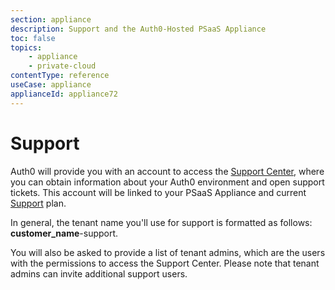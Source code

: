 ```yaml
---
section: appliance
description: Support and the Auth0-Hosted PSaaS Appliance
toc: false
topics:
    - appliance
    - private-cloud
contentType: reference
useCase: appliance
applianceId: appliance72
---
```

# Support

Auth0 will provide you with an account to access the [Support Center](${env.DOMAIN_URL_SUPPORT}), where you can obtain information about your Auth0 environment and open support tickets. This account will be linked to your PSaaS Appliance and current [Support](/support) plan.

In general, the tenant name you'll use for support is formatted as follows: **customer_name**-support.

You will also be asked to provide a list of tenant admins, which are the users with the permissions to access the Support Center. Please note that tenant admins can invite additional support users.